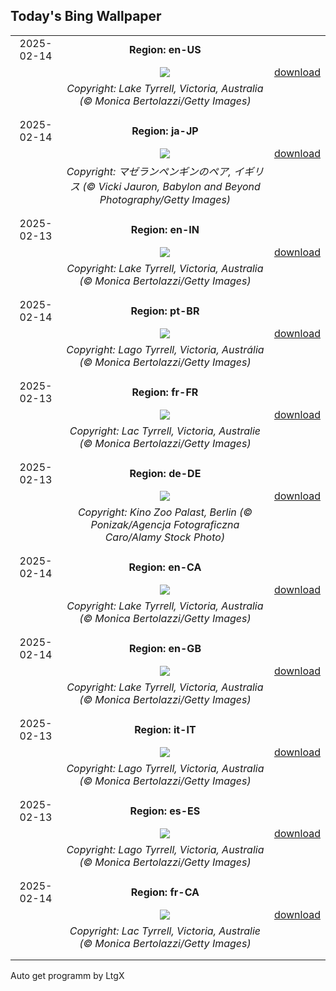 ## Today's Bing Wallpaper
|      |      |      |
| :----: | :----: | :----: |
|2025-02-14|**Region: en-US**||
||![](https://www.bing.com/th?id=OHR.LakeTyrrell_EN-US7326346900_UHD.jpg&pid=hp&w=1152&h=648&rs=1&c=4)| [download](https://www.bing.com/th?id=OHR.LakeTyrrell_EN-US7326346900_UHD.jpg)|
||*Copyright: Lake Tyrrell, Victoria, Australia (© Monica Bertolazzi/Getty Images)*
||
|||
|2025-02-14|**Region: ja-JP**||
||![](https://www.bing.com/th?id=OHR.PenguinLove_JA-JP3730970592_UHD.jpg&pid=hp&w=1152&h=648&rs=1&c=4)| [download](https://www.bing.com/th?id=OHR.PenguinLove_JA-JP3730970592_UHD.jpg)|
||*Copyright: マゼランペンギンのペア, イギリス (© Vicki Jauron, Babylon and Beyond Photography/Getty Images)*
||
|||
|2025-02-13|**Region: en-IN**||
||![](https://www.bing.com/th?id=OHR.LakeTyrrell_EN-IN9416375408_UHD.jpg&pid=hp&w=1152&h=648&rs=1&c=4)| [download](https://www.bing.com/th?id=OHR.LakeTyrrell_EN-IN9416375408_UHD.jpg)|
||*Copyright: Lake Tyrrell, Victoria, Australia (© Monica Bertolazzi/Getty Images)*
||
|||
|2025-02-14|**Region: pt-BR**||
||![](https://www.bing.com/th?id=OHR.LakeTyrrell_PT-BR2696993841_UHD.jpg&pid=hp&w=1152&h=648&rs=1&c=4)| [download](https://www.bing.com/th?id=OHR.LakeTyrrell_PT-BR2696993841_UHD.jpg)|
||*Copyright: Lago Tyrrell, Victoria, Austrália (© Monica Bertolazzi/Getty Images)*
||
|||
|2025-02-13|**Region: fr-FR**||
||![](https://www.bing.com/th?id=OHR.LakeTyrrell_FR-FR7385244492_UHD.jpg&pid=hp&w=1152&h=648&rs=1&c=4)| [download](https://www.bing.com/th?id=OHR.LakeTyrrell_FR-FR7385244492_UHD.jpg)|
||*Copyright: Lac Tyrrell, Victoria, Australie (© Monica Bertolazzi/Getty Images)*
||
|||
|2025-02-13|**Region: de-DE**||
||![](https://www.bing.com/th?id=OHR.BerlinKinoZooPalast_DE-DE5942620149_UHD.jpg&pid=hp&w=1152&h=648&rs=1&c=4)| [download](https://www.bing.com/th?id=OHR.BerlinKinoZooPalast_DE-DE5942620149_UHD.jpg)|
||*Copyright: Kino Zoo Palast, Berlin (© Ponizak/Agencja Fotograficzna Caro/Alamy Stock Photo)*
||
|||
|2025-02-14|**Region: en-CA**||
||![](https://www.bing.com/th?id=OHR.LakeTyrrell_EN-CA0250620442_UHD.jpg&pid=hp&w=1152&h=648&rs=1&c=4)| [download](https://www.bing.com/th?id=OHR.LakeTyrrell_EN-CA0250620442_UHD.jpg)|
||*Copyright: Lake Tyrrell, Victoria, Australia (© Monica Bertolazzi/Getty Images)*
||
|||
|2025-02-14|**Region: en-GB**||
||![](https://www.bing.com/th?id=OHR.LakeTyrrell_EN-GB6332157230_UHD.jpg&pid=hp&w=1152&h=648&rs=1&c=4)| [download](https://www.bing.com/th?id=OHR.LakeTyrrell_EN-GB6332157230_UHD.jpg)|
||*Copyright: Lake Tyrrell, Victoria, Australia (© Monica Bertolazzi/Getty Images)*
||
|||
|2025-02-13|**Region: it-IT**||
||![](https://www.bing.com/th?id=OHR.LakeTyrrell_IT-IT6174481161_UHD.jpg&pid=hp&w=1152&h=648&rs=1&c=4)| [download](https://www.bing.com/th?id=OHR.LakeTyrrell_IT-IT6174481161_UHD.jpg)|
||*Copyright: Lago Tyrrell, Victoria, Australia (© Monica Bertolazzi/Getty Images)*
||
|||
|2025-02-13|**Region: es-ES**||
||![](https://www.bing.com/th?id=OHR.LakeTyrrell_ES-ES9869603940_UHD.jpg&pid=hp&w=1152&h=648&rs=1&c=4)| [download](https://www.bing.com/th?id=OHR.LakeTyrrell_ES-ES9869603940_UHD.jpg)|
||*Copyright: Lago Tyrrell, Victoria, Australia (© Monica Bertolazzi/Getty Images)*
||
|||
|2025-02-14|**Region: fr-CA**||
||![](https://www.bing.com/th?id=OHR.LakeTyrrell_FR-CA2558878475_UHD.jpg&pid=hp&w=1152&h=648&rs=1&c=4)| [download](https://www.bing.com/th?id=OHR.LakeTyrrell_FR-CA2558878475_UHD.jpg)|
||*Copyright: Lac Tyrrell, Victoria, Australie (© Monica Bertolazzi/Getty Images)*
||
|||

Auto get programm by LtgX
